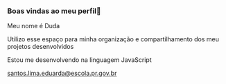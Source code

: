 ### Boas vindas ao meu perfil👋

Meu nome é Duda

Utilizo esse espaço para minha organização e compartilhamento dos meu projetos desenvolvidos

Estou me desenvolvendo na linguagem JavaScript

santos.lima.eduarda@escola.pr.gov.br

